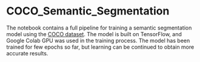 # COCO_Semantic_Segmentation

The notebook contains a full pipeline for training a semantic segmentation model using the [COCO dataset](https://cocodataset.org/#home). The model is built on TensorFlow, and Google Colab GPU was used in the training process. The model has been trained for few epochs so far, but learning can be continued to obtain more accurate results.
